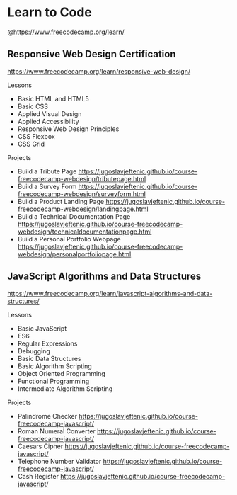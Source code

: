 # Learn to Code

@https://www.freecodecamp.org/learn/

## Responsive Web Design Certification

https://www.freecodecamp.org/learn/responsive-web-design/

Lessons
- Basic HTML and HTML5
- Basic CSS
- Applied Visual Design
- Applied Accessibility
- Responsive Web Design Principles
- CSS Flexbox
- CSS Grid

Projects
- Build a Tribute Page
https://jugoslavjeftenic.github.io/course-freecodecamp-webdesign/tributepage.html
- Build a Survey Form
https://jugoslavjeftenic.github.io/course-freecodecamp-webdesign/surveyform.html
- Build a Product Landing Page
https://jugoslavjeftenic.github.io/course-freecodecamp-webdesign/landingpage.html
- Build a Technical Documentation Page
https://jugoslavjeftenic.github.io/course-freecodecamp-webdesign/technicaldocumentationpage.html
- Build a Personal Portfolio Webpage
https://jugoslavjeftenic.github.io/course-freecodecamp-webdesign/personalportfoliopage.html

## JavaScript Algorithms and Data Structures

https://www.freecodecamp.org/learn/javascript-algorithms-and-data-structures/

Lessons
- Basic JavaScript
- ES6
- Regular Expressions
- Debugging
- Basic Data Structures
- Basic Algorithm Scripting
- Object Oriented Programming
- Functional Programming
- Intermediate Algorithm Scripting

Projects
- Palindrome Checker
https://jugoslavjeftenic.github.io/course-freecodecamp-javascript/
- Roman Numeral Converter
https://jugoslavjeftenic.github.io/course-freecodecamp-javascript/
- Caesars Cipher
https://jugoslavjeftenic.github.io/course-freecodecamp-javascript/
- Telephone Number Validator
https://jugoslavjeftenic.github.io/course-freecodecamp-javascript/
- Cash Register
https://jugoslavjeftenic.github.io/course-freecodecamp-javascript/

